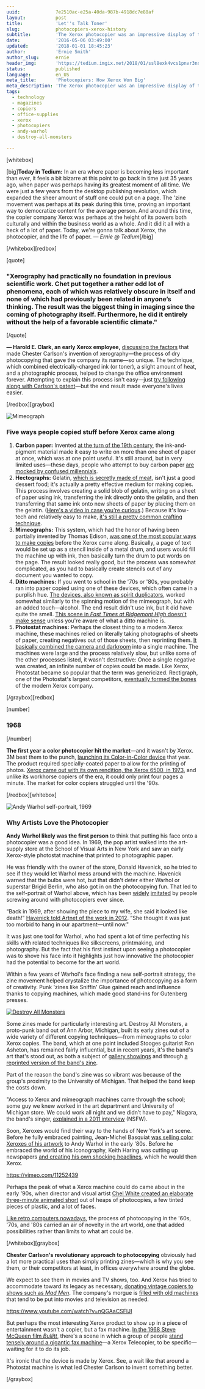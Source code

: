 ```yaml
---
uuid:             7e2510ac-e25a-40da-987b-4918dc7e88af
layout:           post
title:            'Let''s Talk Toner'
slug:             photocopiers-xerox-history
subtitle:         'The Xerox photocopier was an impressive display of technology that seemed to come out of nowhere. But it was artists who really tested the device''s limits.'
date:             '2016-05-06 03:49:00'
updated:          '2018-01-01 18:45:23'
author:           'Ernie Smith'
author_slug:      ernie
header_img:       'https://tedium.imgix.net/2018/01/ssl8exk4vcs1pnvr3ns5--1-.gif'
status:           published
language:         en_US
meta_title:       'Photocopiers: How Xerox Won Big'
meta_description: 'The Xerox photocopier was an impressive display of technology that seemed to come out of nowhere. But it was artists who really tested the device''s limits.'
tags:
  - technology
  - magazines
  - copiers
  - office-supplies
  - xerox
  - photocopiers
  - andy-warhol
  - destroy-all-monsters

---
```


[whitebox]

[big]**Today in Tedium:** In an era where paper is becoming less important than ever, it feels a bit bizarre at this point to go back in time just 35 years ago, when paper was perhaps having its greatest moment of all time. We were just a few years from the desktop publishing revolution, which expanded the sheer amount of stuff one could put on a page. The 'zine movement was perhaps at its peak during this time, proving an important way to democratize content for the average person. And around this time, the copier company Xerox was perhaps at the height of its powers both culturally and within the business world as a whole. And it did it all with a heck of a lot of paper. Today, we're gonna talk about Xerox, the photocopier, and the life of paper. *— Ernie @ Tedium*[/big]

[/whitebox][redbox]

[quote]
### "Xerography had practically no foundation in previous scientific work. Chet put together a rather odd lot of phenomena, each of which was relatively obscure in itself and none of which had previously been related in anyone’s thinking. The result was the biggest thing in imaging since the coming of photography itself. Furthermore, he did it entirely without the help of a favorable scientific climate."
[/quote]

**— Harold E. Clark, an early Xerox employee,** [discussing the factors](https://books.google.com/books?id=QbFobeCexgsC&pg=PA89&lpg=PA89#v=onepage&q&f=false) that made Chester Carlson's invention of xerography—the process of dry photocopying that gave the company its name—so unique. The technique, which combined electrically-charged ink (or toner), a slight amount of heat, and a photographic process, helped to change the office environment forever. Attempting to explain this process isn't easy—just [try following along with Carlson's patent](https://www.google.com/patents/US2297691)—but the end result made everyone's lives easier.

[/redbox][graybox]

![Mimeograph](https://tedium.imgix.net/2018/01/vj09wvsoznylbpphbwzt.jpg)

### Five ways people copied stuff before Xerox came along

1. **Carbon paper:** Invented [at the turn of the 19th century](http://www.wired.com/2009/10/1007carbon-paper-patent/), the ink-and-pigment material made it easy to write on more than one sheet of paper at once, which was at one point useful. It's still around, but in very limited uses—these days, people who attempt to buy carbon paper [are mocked by confused millennials](http://www.nytimes.com/2012/06/03/opinion/sunday/carbon-paper-whats-that.html).
2. **Hectographs:** Gelatin, [which is secretly made of meat](http://tedium.co/2015/11/05/guinness-secretly-made-with-meat/), isn't just a good dessert food; it's actually a pretty effective medium for making copies. This process involves creating a solid blob of gelatin, writing on a sheet of paper using ink, transferring the ink directly onto the gelatin, and then transferring that same ink onto new sheets of paper by placing them on the gelatin. ([Here's a video in case you're curious](https://www.youtube.com/watch?v=lUGf19571vI).) Because it's low-tech and relatively easy to make, [it's still a pretty common crafting technique](http://blog.lib.uiowa.edu/speccoll/2013/07/16/what-the-hectograph/).
3. **Mimeographs:** This system, which had the honor of having been partially invented by Thomas Edison, [was one of the most popular ways to make copies](http://www.antiquetypewriters.com/other/neatstuff.asp?Edisons%20Rotary%20Mimeograph#.VywGQxUrJP0) before the Xerox came along. Basically, a page of text would be set up as a stencil inside of a metal drum, and users would fill the machine up with ink, then basically turn the drum to put words on the page. The result looked really good, but the process was somewhat complicated, as you had to basically create stencils out of any document you wanted to copy.
4. **Ditto machines:** If you went to school in the '70s or '80s, you probably ran into paper copied using one of these devices, which often came in a purplish hue. [The devices, also known as spirit duplicators](http://www.retroland.com/dittos/), worked somewhat similarly to the spinning motion of the mimeograph, but with an added touch—alcohol. The end result didn't use ink, but it did have quite the smell. [This scene in *Fast Times at Ridgemont High* doesn't make sense](https://www.youtube.com/watch?v=Uu3iCvAQCHg) unless you're aware of what a ditto machine is.
5. **Photostat machines:** Perhaps the closest thing to a modern Xerox machine, these machines relied on literally taking photographs of sheets of paper, creating negatives out of those sheets, then reprinting them. [It basically combined the camera and darkroom](http://collation.folger.edu/2015/07/photostats/) into a single machine. The machines were large and the process relatively slow, but unlike some of the other processes listed, it wasn't destructive: Once a single negative was created, an infinite number of copies could be made. Like Xerox,  Photostat became so popular that the term was genericized. Rectigraph, one of the Photostat's largest competitors, [eventually formed the bones](http://www.xerox.com/about-xerox/history-timeline/1930-decade/ruru.html) of the modern Xerox company.

[/graybox][redbox]

[number]
### 1968
[/number]

**The first year a color photocopier hit the market**—and it wasn't by Xerox. 3M beat them to the punch, [launching its Color-in-Color device](http://www.fondation-langlois.org/html/e/page.php?NumPage=2027) that year. The product required specially-coated paper to allow for the printing of photos. [Xerox came out with its own rendition, the Xerox 6500, in 1973](http://xeroxnostalgia.com/copiers/xerox-6500-color-copier/), and unlike its workhorse copiers of the era, it could only print four pages a minute. The market for color copiers struggled until the '90s.

[/redbox][whitebox]

![Andy Warhol self-portrait, 1969](https://tedium.imgix.net/2018/01/mx2dv2ik1wjhsxcykkej.jpg)

### Why Artists Love the Photocopier

**Andy Warhol likely was the first person** to think that putting his face onto a photocopier was a good idea. In 1969, the pop artist walked into the art-supply store at the School of Visual Arts in New York and saw an early Xerox-style photostat machine that printed to photographic paper.

He was friendly with the owner of the store, Donald Havenick, so he tried to see if they would let Warhol mess around with the machine. Havenick warned that the bulbs were hot, but that didn't deter either Warhol or superstar Brigid Berlin, who also got in on the photocopying fun. That led to the self-portrait of Warhol above, which has been [widely](https://www.pinterest.com/pin/505247651918755738/) [imitated](https://indeliblemusings.wordpress.com/2012/05/03/ann-and-andy-similarities-4/) by people screwing around with photocopiers ever since.

“Back in 1969, after showing the piece to my wife, she said it looked like death!” [Havenick told Artnet of the work in 2012](http://www.artnet.com/magazineus/news/artmarketwatch/warhol-photostat-3-30-12.asp). “She thought it was just too morbid to hang in our apartment—until now."

It was just one tool for Warhol, who had spent a lot of time perfecting his skills with related techniques like silkscreens, printmaking, and photography. But the fact that his first instinct upon seeing a photocopier was to shove his face into it highlights just how innovative the photocopier had the potential to become for the art world.

Within a few years of Warhol's face finding a new self-portrait strategy, the zine movement helped crystalize the importance of photocopying as a form of creativity. Punk 'zines like Sniffin' Glue gained reach and influence thanks to copying machines, which made good stand-ins for Gutenberg presses.

[![Destroy All Monsters](https://tedium.imgix.net/2018/01/nu8jeqswwr32h4unvypy.jpg)](http://amzn.to/1Wd6mv9)

Some zines made for particularly interesting art. Destroy All Monsters, a proto-punk band out of Ann Arbor, Michigan, built its early zines out of a wide variety of different copying techniques—from mimeographs to color Xerox copies. The band, which at one point included Stooges guitarist Ron Asheton, has remained fairly influential, but in recent years, it's the band's art that's stood out, as both a subject of [gallery showings](http://artcards.cc/review/destroy-all-monsters-at-prism-gallery/4995/) and through [a reprinted version of the band's zine](http://amzn.to/1Wd6mv9).

Part of the reason the band's zine was so vibrant was because of the group's proximity to the University of Michigan. That helped the band keep the costs down.

"Access to Xerox and mimeograph machines came through the school; some guy we knew worked in the art department and University of Michigan store. We could work all night and we didn’t have to pay," Niagara, the band's singer, [explained in a 2011 interview](http://artforum.com/words/id=29535) (NSFW).

Soon, Xeroxes would find their way to the hands of New York's art scene. Before he fully embraced painting, Jean-Michel Basquiat [was selling color Xeroxes of his artwork](http://www.vanityfair.com/news/1988/11/jean-michel-basquiat) to Andy Warhol in the early '80s. Before he embraced the world of his iconography, Keith Haring was cutting up newspapers [and creating his own shocking headlines](https://stevenhager420.wordpress.com/2013/01/30/the-xerox-art-movement-of-1980-81/), which he would then Xerox.

https://vimeo.com/11252439

Perhaps the peak of what a Xerox machine could do came about in the early '90s, when director and visual artist [Chel White created an elaborate three-minute animated short](https://vimeo.com/11252439) out of heaps of photocopies, a few tinted pieces of plastic, and a lot of faces.

[Like retro computers nowadays](http://tedium.co/2016/03/29/cable-prevue-channel-secret-amiga/), the process of photocopying in the '60s, '70s, and '80s carried an air of novelty in the art world, one that added possibilities rather than limits to what art could be.

[/whitebox][graybox]

**Chester Carlson's revolutionary approach to photocopying** obviously had a lot more practical uses than simply printing zines—which is why you see them, or their competitors at least, in offices everywhere around the globe.

We expect to see them in movies and TV shows, too. And Xerox has tried to accommodate toward its legacy as necessary, [donating vintage copiers to shows such as *Mad Men*](http://adage.com/article/madisonvine-fyi/xerox-914-retirement-mad-men-star-turn/131587/). The company's morgue is [filled with old machines](http://www.democratandchronicle.com/story/money/business/2013/10/17/theres-no-copying-xeroxs-archives/3002603/) that tend to be put into movies and television as needed.

https://www.youtube.com/watch?v=nQGAaCSFlJI

But perhaps the most interesting Xerox product to show up in a piece of entertainment wasn't a copier, but a fax machine. [In the 1968 Steve McQueen film *Bullitt*](http://amzn.to/1SQYKvx), there's a scene in which a group of people [stand tensely around a gigantic fax machine](https://www.youtube.com/watch?v=nQGAaCSFlJI)—a Xerox Telecopier, to be specific—waiting for it to do its job.

It's ironic that the device is made by Xerox. See, a wait like that around a Photostat machine is what led Chester Carlson to invent something better.

[/graybox]
